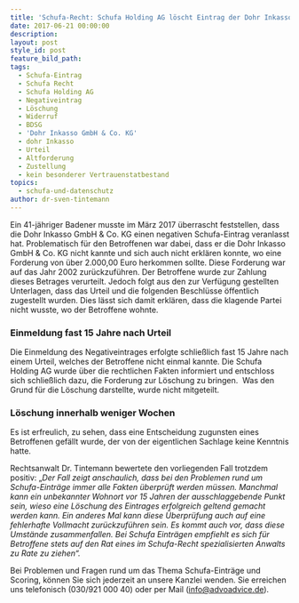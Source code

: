 ```yaml
---
title: 'Schufa-Recht: Schufa Holding AG löscht Eintrag der Dohr Inkasso GmbH & Co. KG'
date: 2017-06-21 00:00:00
description:
layout: post
style_id: post
feature_bild_path:
tags:
  - Schufa-Eintrag
  - Schufa Recht
  - Schufa Holding AG
  - Negativeintrag
  - Löschung
  - Widerruf
  - BDSG
  - 'Dohr Inkasso GmbH & Co. KG'
  - dohr Inkasso
  - Urteil
  - Altforderung
  - Zustellung
  - kein besonderer Vertrauenstatbestand
topics:
  - schufa-und-datenschutz
author: dr-sven-tintemann
---
```



Ein 41-j&auml;hriger Badener musste im M&auml;rz 2017 &uuml;berrascht feststellen, dass die Dohr Inkasso GmbH & Co. KG einen negativen Schufa-Eintrag veranlasst hat. Problematisch f&uuml;r den Betroffenen war dabei, dass er die Dohr Inkasso GmbH & Co. KG nicht kannte und sich auch nicht erkl&auml;ren konnte, wo eine Forderung von &uuml;ber 2.000,00 Euro herkommen sollte. Diese Forderung war auf das Jahr 2002 zur&uuml;ckzuf&uuml;hren. Der Betroffene wurde zur Zahlung dieses Betrages verurteilt. Jedoch folgt aus den zur Verf&uuml;gung gestellten Unterlagen, dass das Urteil und die folgenden Beschl&uuml;sse &ouml;ffentlich zugestellt wurden. Dies l&auml;sst sich damit erkl&auml;ren, dass die klagende Partei nicht wusste, wo der Betroffene wohnte.

### Einmeldung fast 15 Jahre nach Urteil

Die Einmeldung des Negativeintrages erfolgte schlie&szlig;lich fast 15 Jahre nach einem Urteil, welches der Betroffene nicht einmal kannte. Die Schufa Holding AG wurde &uuml;ber die rechtlichen Fakten informiert und entschloss sich schlie&szlig;lich dazu, die Forderung zur L&ouml;schung zu bringen.&nbsp; Was den Grund f&uuml;r die L&ouml;schung darstellte, wurde nicht mitgeteilt.

### L&ouml;schung innerhalb weniger Wochen

Es ist erfreulich, zu sehen, dass eine Entscheidung zugunsten eines Betroffenen gef&auml;llt wurde, der von der eigentlichen Sachlage keine Kenntnis hatte.

Rechtsanwalt Dr. Tintemann bewertete den vorliegenden Fall trotzdem positiv: „*Der Fall zeigt anschaulich, dass bei den Problemen rund um Schufa-Eintr&auml;ge immer alle Fakten &uuml;berpr&uuml;ft werden m&uuml;ssen. Manchmal kann ein unbekannter Wohnort vor 15 Jahren der ausschlaggebende Punkt sein, wieso eine L&ouml;schung des Eintrages erfolgreich geltend gemacht werden kann. Ein anderes Mal kann diese &Uuml;berpr&uuml;fung auch auf eine fehlerhafte Vollmacht zur&uuml;ckzuf&uuml;hren sein. Es kommt auch vor, dass diese Umst&auml;nde zusammenfallen. Bei Schufa Eintr&auml;gen empfiehlt es sich f&uuml;r Betroffene stets auf den Rat eines im Schufa-Recht spezialisierten Anwalts zu Rate zu ziehen“.*

Bei Problemen und Fragen rund um das Thema Schufa-Eintr&auml;ge und Scoring, k&ouml;nnen Sie sich jederzeit an unsere Kanzlei wenden. Sie erreichen uns telefonisch (030/921 000 40) oder per Mail ([info@advoadvice.de](mailto:info@advoadvice.de)).